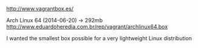 http://www.vagrantbox.es/

Arch Linux 64 (2014-06-20) -> 292mb
http://www.eduardoheredia.com.br/rep/vagrant/archlinux64.box

I wanted the smallest box possible for a very lightweight Linux distribution
